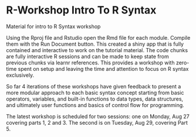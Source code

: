 # R-Workshop Intro To R Syntax

Material for intro to R Syntax workshop

Using the Rproj file and Rstudio open the Rmd file for each module.
Compile them with the Run Document button.
This created a shiny app that is fully contained and interactive to work on the tutorial material.
The code chunks are fully interactive R sessions and can be made to keep state from previous chunks via learnr references.
This provides a workshop with zero-time spent on setup and leaving the time and attention to focus on R syntax exclusively.

So far 4 iterations of these workshops have given feedback to  present a more modular approach to each basic syntax concept starting from basic operators, variables, and built-in functions to data types, data structures, and ultimately user functions and basics of control flow for  programming.

The latest workshop is scheduled for two sessions: one on Monday, Aug 27
covering parts 1, 2 and 3. The second is on Tuesday, Aug 29, covering Part 5.
